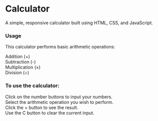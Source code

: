 # Calculator

A simple, responsive calculator built using HTML, CSS, and JavaScript.

### Usage
This calculator performs basic arithmetic operations:

Addition (+) <br>
Subtraction (-) <br>
Multiplication (×) <br>
Division (÷) <br>

### To use the calculator:

Click on the number buttons to input your numbers. <br>
Select the arithmetic operation you wish to perform. <br>
Click the = button to see the result. <br>
Use the C button to clear the current input.<br>
